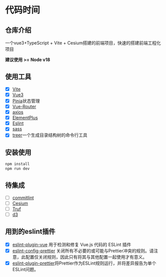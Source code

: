 <h1 align="Vue 3 + TypeScript + Vite + Cesium">代码时间</h1>

## 仓库介绍
一个vue3+TypeScript + Vite + Cesium搭建的前端项目，快速的搭建前端工程化项目

**建议使用 >= Node v18**
## 使用工具
* [x] [Vite](https://cn.vitejs.dev/)
* [x] [Vue3](https://cn.vuejs.org/)
* [x] [Pinia](https://pinia.web3doc.top/)状态管理
* [x] [Vue-Router](https://router.vuejs.org/zh/guide/)
* [x] [axios](https://axios-http.com/docs/intro)
* [x] [ElementPlus](https://github.com/element-plus/element-plus-vite-starter) 
* [x] [Eslint](https://eslint.cn/) 
* [x] [sass](https://github.com/sass/sass)
* [x] [treer](https://www.npmjs.com/package/treer)一个生成目录结构树的命令行工具
## 安装使用
```sh
npm install
npm run dev
```
## 待集成
* [ ] [commitlint](https://commitlint.js.org/#/)
* [ ] [Cesium](https://cesium.com/)
* [ ] [Truf](https://turfjs.org/)
* [ ] [d3](https://d3js.org/)

## 用到的eslint插件
* [x] [eslint-plugin-vue](https://www.npmjs.com/package/eslint-plugin-vue) 用于检测和修复 Vue.js 代码的 ESLint 插件
* [x] [eslint-config-prettier](https://www.npmjs.com/package/eslint-config-prettier) 关闭所有不必要的或可能与Prettier冲突的规则。请注意，此配置仅关闭规则，因此只有将其与其他配置一起使用才有意义。
* [x] [eslint-plugin-prettier](https://www.npmjs.com/package/eslint-plugin-prettier)将Prettier作为ESLint规则运行，并将差异报告为单个ESLint问题。
